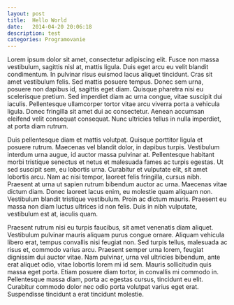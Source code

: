 ```yaml
---
layout: post
title:  Hello World
date:   2014-04-20 20:06:18
description: test
categories: Programovanie
---
```


Lorem ipsum dolor sit amet, consectetur adipiscing elit. Fusce non massa vestibulum, sagittis nisl at, mattis ligula. Duis eget arcu eu velit blandit condimentum. In pulvinar risus euismod lacus aliquet tincidunt. Cras sit amet vestibulum felis. Sed mattis posuere tempus. Donec sem urna, posuere non dapibus id, sagittis eget diam. Quisque pharetra nisi eu scelerisque pretium. Sed imperdiet diam ac urna congue, vitae suscipit dui iaculis. Pellentesque ullamcorper tortor vitae arcu viverra porta a vehicula ligula. Donec fringilla sit amet dui ac consectetur. Aenean accumsan eleifend velit consequat consequat. Nunc ultricies tellus in nulla imperdiet, at porta diam rutrum.

Duis pellentesque diam et mattis volutpat. Quisque porttitor ligula et posuere rutrum. Maecenas vel blandit dolor, in dapibus turpis. Vestibulum interdum urna augue, id auctor massa pulvinar at. Pellentesque habitant morbi tristique senectus et netus et malesuada fames ac turpis egestas. Ut sed suscipit sem, eu lobortis urna. Curabitur et vulputate elit, sit amet lobortis arcu. Nam ac nisi tempor, laoreet felis fringilla, cursus nibh. Praesent at urna ut sapien rutrum bibendum auctor ac urna. Maecenas vitae dictum diam. Donec laoreet lacus enim, eu molestie quam aliquam non. Vestibulum blandit tristique vestibulum. Proin ac dictum mauris. Praesent eu massa non diam luctus ultrices id non felis. Duis in nibh vulputate, vestibulum est at, iaculis quam.

Praesent rutrum nisi eu turpis faucibus, sit amet venenatis diam aliquet. Vestibulum pulvinar mauris aliquam purus congue ornare. Aliquam vehicula libero erat, tempus convallis nisi feugiat non. Sed turpis tellus, malesuada ac risus et, commodo varius arcu. Praesent semper urna lorem, feugiat dignissim dui auctor vitae. Nam pulvinar, urna vel ultricies bibendum, ante erat aliquet odio, vitae lobortis lorem mi id sem. Mauris sollicitudin quis massa eget porta. Etiam posuere diam tortor, in convallis mi commodo in. Pellentesque massa diam, porta ac egestas cursus, tincidunt eu elit. Curabitur commodo dolor nec odio porta volutpat varius eget erat. Suspendisse tincidunt a erat tincidunt molestie.
